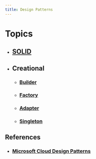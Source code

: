 ```yaml
---
title: Design Patterns
---
```


# Topics
- ## [SOLID](solid)
- ## Creational
	- ### [Builder](builder)
	- ### [Factory](factory)
	- ### [Adapter](adapter)
	- ### [Singleton](singleton)
	
## References
- ### [Microsoft Cloud Design Patterns](https://docs.microsoft.com/en-us/azure/architecture/patterns/)